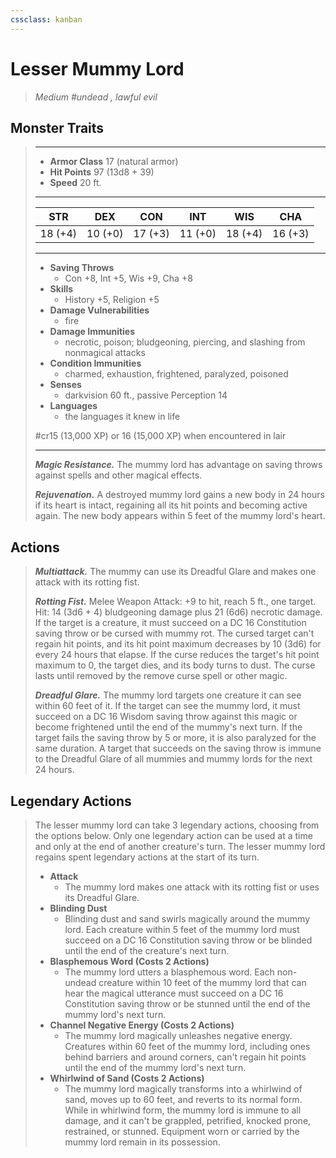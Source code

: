 ```yaml
---
cssclass: kanban
---
```


# Lesser Mummy Lord
>*Medium #undead , lawful evil*
## Monster Traits
>___
>- **Armor Class** 17 (natural armor)
>- **Hit Points** 97 (13d8 + 39)
>- **Speed** 20 ft.
>___
>|STR|DEX|CON|INT|WIS|CHA|
>|:---:|:---:|:---:|:---:|:---:|:---:|
>|18 (+4)|10 (+0)|17 (+3)|11 (+0)|18 (+4)|16 (+3)|
>___
>- **Saving Throws**
>	 - Con +8, Int +5, Wis +9, Cha +8
>- **Skills**
>	 - History +5, Religion +5
>- **Damage Vulnerabilities**
>	 - fire
>- **Damage Immunities**
>	 - necrotic, poison; bludgeoning, piercing, and slashing from nonmagical attacks
>- **Condition Immunities**
>	 - charmed, exhaustion, frightened, paralyzed, poisoned
>- **Senses**
>	 - darkvision 60 ft., passive Perception 14
>- **Languages**
>	 - the languages it knew in life
>
> #cr15 (13,000 XP) or 16 (15,000 XP) when encountered in lair
>___
>***Magic Resistance.*** The mummy lord has advantage on saving throws against spells and other magical effects.  
>
>***Rejuvenation.*** A destroyed mummy lord gains a new body in 24 hours if its heart is intact, regaining all its hit points and becoming active again. The new body appears within 5 feet of the mummy lord's heart.  
>
## Actions
>***Multiattack.*** The mummy can use its Dreadful Glare and makes one attack with its rotting fist.  
>
>***Rotting Fist.*** Melee Weapon Attack: +9 to hit, reach 5 ft., one target. Hit: 14 (3d6 + 4) bludgeoning damage plus 21 (6d6) necrotic damage. If the target is a creature, it must succeed on a DC 16 Constitution saving throw or be cursed with mummy rot. The cursed target can't regain hit points, and its hit point maximum decreases by 10 (3d6) for every 24 hours that elapse. If the curse reduces the target's hit point maximum to 0, the target dies, and its body turns to dust. The curse lasts until removed by the remove curse spell or other magic.  
>
>***Dreadful Glare.*** The mummy lord targets one creature it can see within 60 feet of it. If the target can see the mummy lord, it must succeed on a DC 16 Wisdom saving throw against this magic or become frightened until the end of the mummy's next turn. If the target fails the saving throw by 5 or more, it is also paralyzed for the same duration. A target that succeeds on the saving throw is immune to the Dreadful Glare of all mummies and mummy lords for the next 24 hours.  
>
## Legendary Actions
>The lesser mummy lord can take 3 legendary actions, choosing from the options below. Only one legendary action can be used at a time and only at the end of another creature's turn. The lesser mummy lord regains spent legendary actions at the start of its turn.
>
>- **Attack**
>	- The mummy lord makes one attack with its rotting fist or uses its Dreadful Glare.
>- **Blinding Dust**
>	- Blinding dust and sand swirls magically around the mummy lord. Each creature within 5 feet of the mummy lord must succeed on a DC 16 Constitution saving throw or be blinded until the end of the creature's next turn.
>- **Blasphemous Word (Costs 2 Actions)**
>	- The mummy lord utters a blasphemous word. Each non-undead creature within 10 feet of the mummy lord that can hear the magical utterance must succeed on a DC 16 Constitution saving throw or be stunned until the end of the mummy lord's next turn.
>- **Channel Negative Energy (Costs 2 Actions)**
>	- The mummy lord magically unleashes negative energy. Creatures within 60 feet of the mummy lord, including ones behind barriers and around corners, can't regain hit points until the end of the mummy lord's next turn.
>- **Whirlwind of Sand (Costs 2 Actions)**
>	- The mummy lord magically transforms into a whirlwind of sand, moves up to 60 feet, and reverts to its normal form. While in whirlwind form, the mummy lord is immune to all damage, and it can't be grappled, petrified, knocked prone, restrained, or stunned. Equipment worn or carried by the mummy lord remain in its possession.